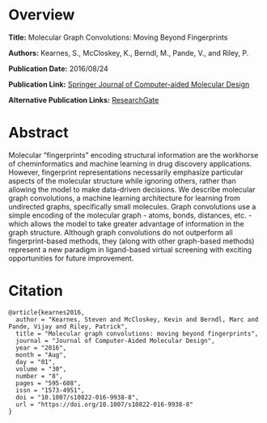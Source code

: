 # Overview
**Title:**
Molecular Graph Convolutions: Moving Beyond Fingerprints

**Authors:**
Kearnes, S.,  McCloskey, K., Berndl, M., Pande, V., and Riley, P.

**Publication Date:**
2016/08/24

**Publication Link:**
[Springer Journal of Computer-aided Molecular Design](https://link.springer.com/article/10.1007/s10822-016-9938-8)

**Alternative Publication Links:**
[ResearchGate](https://www.researchgate.net/publication/301847798_Molecular_Graph_Convolutions_Moving_Beyond_Fingerprints)

# Abstract
Molecular “fingerprints” encoding structural information are the workhorse of cheminformatics and machine learning in drug discovery applications. However, fingerprint representations necessarily emphasize particular aspects of the molecular structure while ignoring others, rather than allowing the model to make data-driven decisions. We describe molecular graph convolutions, a machine learning architecture for learning from undirected graphs, specifically small molecules. Graph convolutions use a simple encoding of the molecular graph - atoms, bonds, distances, etc. - which allows the model to take greater advantage of information in the graph structure. Although graph convolutions do not outperform all fingerprint-based methods, they (along with other graph-based methods) represent a new paradigm in ligand-based virtual screening with exciting opportunities for future improvement.


# Citation
```
@article{kearnes2016,
  author = "Kearnes, Steven and McCloskey, Kevin and Berndl, Marc and Pande, Vijay and Riley, Patrick",
  title = "Molecular graph convolutions: moving beyond fingerprints",
  journal = "Journal of Computer-Aided Molecular Design",
  year = "2016",
  month = "Aug",
  day = "01",
  volume = "30",
  number = "8",
  pages = "595-608",
  issn = "1573-4951",
  doi = "10.1007/s10822-016-9938-8",
  url = "https://doi.org/10.1007/s10822-016-9938-8"
}
```

